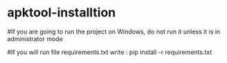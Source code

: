 # apktool-installtion



#If you are going to run the project on Windows, do not run it unless it is in administrator mode


#If you will run file requirements.txt write : pip install -r requirements.txt


